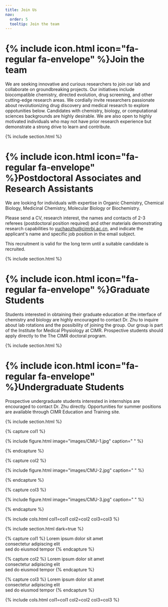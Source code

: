 ```yaml
---
title: Join Us
nav:
  order: 5
  tooltip: Join the team
---
```


# {% include icon.html icon="fa-regular fa-envelope" %}Join the team

We are seeking innovative and curious researchers to join our lab and collaborate on groundbreaking projects. Our initiatives include biocompatible chemistry, directed evolution, drug screening, and other cutting-edge research areas. We cordially invite researchers passionate about revolutionizing drug discovery and medical research to explore oppotunities below. Candidates with chemistry, biology, or computational sciences backgrounds are highly desirable. We are also open to highly motivated individuals who may not have prior research experience but demonstrate a strong drive to learn and contribute.

{% include section.html %}

# {% include icon.html icon="fa-regular fa-envelope" %}Postdoctoral Associates and Research Assistants

We are looking for individuals with expertise in Organic Chemistry, Chemical Biology, Medicinal  Chemistry, Molecular Biology or Biochemistry. 

Please send a CV, research interest, the names and contacts of 2-3 referees (postdoctoral position required) and other materials demonstrating research capabilities to yuchaozhu@cimrbj.ac.cn, and indicate the applicant's name and specific job position in the email subject.

This recruitment is valid for the long term until a suitable candidate is recruited.

{% include section.html %}

# {% include icon.html icon="fa-regular fa-envelope" %}Graduate Students

Students interested in obtaining their graduate education at the interface of chemistry and biology are highly encouraged to contact Dr. Zhu to inquire about lab rotations and the possibility of joining the group. Our group is part of the Institute for Medical Physiology at CIMR. Prospective students should apply directly to the The CIMR doctoral program.

{% include section.html %}

# {% include icon.html icon="fa-regular fa-envelope" %}Undergraduate Students

Prospective undergraduate students interested in internships are encouraged to contact Dr. Zhu directly. Opportunities for summer positions are available through CIMR Education and Training site.

{% include section.html %}

{% capture col1 %}

{%
  include figure.html
  image="images/CMU-1.jpg"
  caption=" "
%}

{% endcapture %}

{% capture col2 %}

{%
  include figure.html
  image="images/CMU-2.jpg"
  caption=" "
%}

{% endcapture %}

{% capture col3 %}

{%
  include figure.html
  image="images/CMU-3.jpg"
  caption=" "
%}

{% endcapture %}

{% include cols.html col1=col1 col2=col2 col3=col3 %}

{% include section.html dark=true %}

{% capture col1 %}
Lorem ipsum dolor sit amet  
consectetur adipiscing elit  
sed do eiusmod tempor
{% endcapture %}

{% capture col2 %}
Lorem ipsum dolor sit amet  
consectetur adipiscing elit  
sed do eiusmod tempor
{% endcapture %}

{% capture col3 %}
Lorem ipsum dolor sit amet  
consectetur adipiscing elit  
sed do eiusmod tempor
{% endcapture %}

{% include cols.html col1=col1 col2=col2 col3=col3 %}
